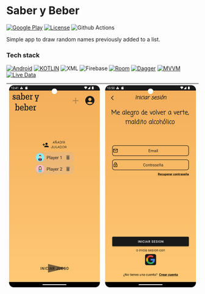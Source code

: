 Saber y Beber
=====

[![Google Play](https://img.shields.io/badge/Google_Play-grey?style=none&logo=google-play&logoColor=cyan)](https://play.google.com/store/apps/details?id=com.endcodev.saber_y_beber)
[![License](https://img.shields.io/badge/License-MIT-blue.svg)](https://github.com/EndikaCo/app_saber_y_beber/LICENSE)
![Github Actions](https://github.com/EndikaCo/app_saber_y_beber/actions/workflows/testing.yml/badge.svg)

Simple app to draw random names previously added to a list.

### Tech stack

[![Android](https://img.shields.io/badge/Android-grey?style=&logo=android&logoColor=green)](https://www.android.com/)
[![KOTLIN](https://img.shields.io/badge/Kotlin-grey?style=none&logo=Kotlin&logoColor=-5C2D91)](https://kotlinlang.org/)
![XML](https://img.shields.io/badge/</>%20xml-blue.svg?style=&logo=xml&logoColor=white)
![Firebase](https://img.shields.io/badge/-Firebase-grey?style=&logo=Firebase)
[![Room](https://img.shields.io/badge/Room-grey?style=&logo=)]()
[![Dagger](https://img.shields.io/badge/Dagger_Hilt-grey?style=&logo=)]()
[![MVVM](https://img.shields.io/badge/MVVM-orange?style=&logo=)]()
[![Live Data](https://img.shields.io/badge/Live_Data-grey?style=&logo=)]()

| ![img.png](images/1.png) | ![img.png](images/2.png) |
|--------------------------|--------------------------|
